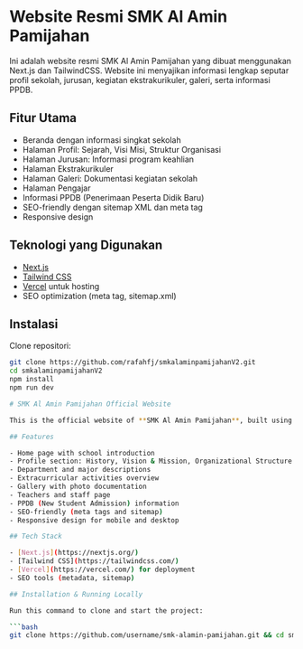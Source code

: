 # Website Resmi SMK Al Amin Pamijahan

Ini adalah website resmi SMK Al Amin Pamijahan yang dibuat menggunakan Next.js dan TailwindCSS. Website ini menyajikan informasi lengkap seputar profil sekolah, jurusan, kegiatan ekstrakurikuler, galeri, serta informasi PPDB.

## Fitur Utama

- Beranda dengan informasi singkat sekolah
- Halaman Profil: Sejarah, Visi Misi, Struktur Organisasi
- Halaman Jurusan: Informasi program keahlian
- Halaman Ekstrakurikuler
- Halaman Galeri: Dokumentasi kegiatan sekolah
- Halaman Pengajar
- Informasi PPDB (Penerimaan Peserta Didik Baru)
- SEO-friendly dengan sitemap XML dan meta tag
- Responsive design

## Teknologi yang Digunakan

- [Next.js](https://nextjs.org/)
- [Tailwind CSS](https://tailwindcss.com/)
- [Vercel](https://vercel.com/) untuk hosting
- SEO optimization (meta tag, sitemap.xml)

## Instalasi

Clone repositori:
   ```bash
   git clone https://github.com/rafahfj/smkalaminpamijahanV2.git
   cd smkalaminpamijahanV2
   npm install
   npm run dev

# SMK Al Amin Pamijahan Official Website

This is the official website of **SMK Al Amin Pamijahan**, built using Next.js and Tailwind CSS. The site provides comprehensive information about the school, departments, extracurricular activities, gallery, and new student admissions (PPDB).

## Features

- Home page with school introduction  
- Profile section: History, Vision & Mission, Organizational Structure  
- Department and major descriptions  
- Extracurricular activities overview  
- Gallery with photo documentation  
- Teachers and staff page  
- PPDB (New Student Admission) information  
- SEO-friendly (meta tags and sitemap)  
- Responsive design for mobile and desktop  

## Tech Stack

- [Next.js](https://nextjs.org/)  
- [Tailwind CSS](https://tailwindcss.com/)  
- [Vercel](https://vercel.com/) for deployment  
- SEO tools (metadata, sitemap)

## Installation & Running Locally

Run this command to clone and start the project:

```bash
git clone https://github.com/username/smk-alamin-pamijahan.git && cd smk-alamin-pamijahan && npm install && npm run dev




